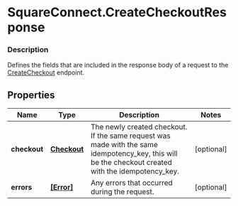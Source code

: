 # SquareConnect.CreateCheckoutResponse

### Description

Defines the fields that are included in the response body of a request to the [CreateCheckout](#endpoint-createcheckout) endpoint.

## Properties
Name | Type | Description | Notes
------------ | ------------- | ------------- | -------------
**checkout** | [**Checkout**](Checkout.md) | The newly created checkout. If the same request was made with the same idempotency_key, this will be the checkout created with the idempotency_key. | [optional] 
**errors** | [**[Error]**](Error.md) | Any errors that occurred during the request. | [optional] 


